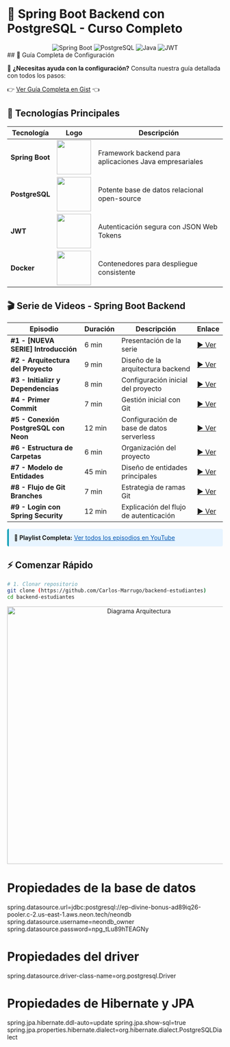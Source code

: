 # 🚀 Spring Boot Backend con PostgreSQL - Curso Completo

<div align="center">
  <img src="https://img.shields.io/badge/Spring%20Boot-3.5.3-6DB33F" alt="Spring Boot"/>
  <img src="https://img.shields.io/badge/PostgreSQL-16-336791" alt="PostgreSQL"/>
  <img src="https://img.shields.io/badge/Java-21-007396" alt="Java"/>
  <img src="https://img.shields.io/badge/JWT-0.11.5-000000" alt="JWT"/>
</div>
## 🔗 Guía Completa de Configuración

📌 **¿Necesitas ayuda con la configuración?** Consulta nuestra guía detallada con todos los pasos:

👉 [Ver Guía Completa en Gist](https://gist.github.com/Carlos-Marrugo/c62d752dff452048ba2b4057e202823d) 👈

## 🌟 Tecnologías Principales

| Tecnología | Logo | Descripción |
|------------|------|-------------|
| **Spring Boot** | <img src="https://img.shields.io/badge/Spring-6DB33F?style=flat-square&logo=spring&logoColor=white" width="80"> | Framework backend para aplicaciones Java empresariales |
| **PostgreSQL** | <img src="https://img.shields.io/badge/PostgreSQL-336791?style=flat-square&logo=postgresql&logoColor=white" width="80"> | Potente base de datos relacional open-source |
| **JWT** | <img src="https://img.shields.io/badge/JWT-000000?style=flat-square&logo=jsonwebtokens&logoColor=white" width="80"> | Autenticación segura con JSON Web Tokens |
| **Docker** | <img src="https://img.shields.io/badge/Docker-2496ED?style=flat-square&logo=docker&logoColor=white" width="80"> | Contenedores para despliegue consistente |


## 🎬 Serie de Videos - Spring Boot Backend

| Episodio | Duración | Descripción | Enlace |
|----------|---------|-------------|--------|
| **#1 - [NUEVA SERIE] Introducción** | 6 min | Presentación de la serie | [▶️ Ver](https://youtu.be/3RKWGMjbJR4) |
| **#2 - Arquitectura del Proyecto** | 9 min | Diseño de la arquitectura backend | [▶️ Ver](https://youtu.be/UEzArbU7q7o) |
| **#3 - Initializr y Dependencias** | 8 min | Configuración inicial del proyecto | [▶️ Ver](https://youtu.be/mee9sQveggY) |
| **#4 - Primer Commit** | 7 min | Gestión inicial con Git | [▶️ Ver](https://youtu.be/Pgggt_Ztukg) |
| **#5 - Conexión PostgreSQL con Neon** | 12 min | Configuración de base de datos serverless | [▶️ Ver](https://youtu.be/4Wa743X4MbI) |
| **#6 - Estructura de Carpetas** | 6 min | Organización del proyecto | [▶️ Ver](https://youtu.be/jQvvXaaq17M) |
| **#7 - Modelo de Entidades** | 45 min | Diseño de entidades principales | [▶️ Ver](https://youtu.be/wE7KIzzSYSU) |
| **#8 - Flujo de Git Branches** | 7 min | Estrategia de ramas Git | [▶️ Ver](https://youtu.be/_0lhVKp4VZs) |
| **#9 - Login con Spring Security** | 12 min | Explicación del flujo de autenticación | [▶️ Ver](https://youtu.be/8ZAz7p9DpIU) |

<div class="alert alert-info" style="background-color: #e7f4ff; border-left: 4px solid #17a2b8; padding: 12px; margin-top: 15px; border-radius: 4px;">
  <strong>📌 Playlist Completa:</strong> 
  <a href="https://www.youtube.com/playlist?list=PLA96kRUo8UuB9nBNm2aAYIns67lkI8mb5" target="_blank" style="color: #0056b3; text-decoration: underline;">
    Ver todos los episodios en YouTube
  </a>
</div>

## ⚡ Comenzar Rápido
```bash
# 1. Clonar repositorio
git clone (https://github.com/Carlos-Marrugo/backend-estudiantes)
cd backend-estudiantes

```
<div align="center">
  <img src="https://github.com/user-attachments/assets/a23d4891-0a6a-414b-8f25-e879db6592c3" width="600" alt="Diagrama Arquitectura"/>
</div>

# Propiedades de la base de datos
spring.datasource.url=jdbc:postgresql://ep-divine-bonus-ad89iq26-pooler.c-2.us-east-1.aws.neon.tech/neondb
spring.datasource.username=neondb_owner
spring.datasource.password=npg_tLu89hTEAGNy

# Propiedades del driver
spring.datasource.driver-class-name=org.postgresql.Driver

# Propiedades de Hibernate y JPA
spring.jpa.hibernate.ddl-auto=update
spring.jpa.show-sql=true
spring.jpa.properties.hibernate.dialect=org.hibernate.dialect.PostgreSQLDialect
